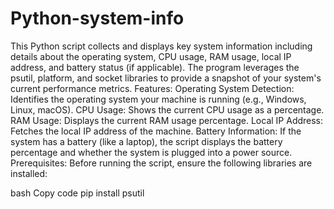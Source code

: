 # Python-system-info
This Python script collects and displays key system information including details about the operating system, CPU usage, RAM usage, local IP address, and battery status (if applicable). The program leverages the psutil, platform, and socket libraries to provide a snapshot of your system's current performance metrics.
Features:
Operating System Detection: Identifies the operating system your machine is running (e.g., Windows, Linux, macOS).
CPU Usage: Shows the current CPU usage as a percentage.
RAM Usage: Displays the current RAM usage percentage.
Local IP Address: Fetches the local IP address of the machine.
Battery Information: If the system has a battery (like a laptop), the script displays the battery percentage and whether the system is plugged into a power source.
Prerequisites:
Before running the script, ensure the following libraries are installed:

bash
Copy code
pip install psutil
